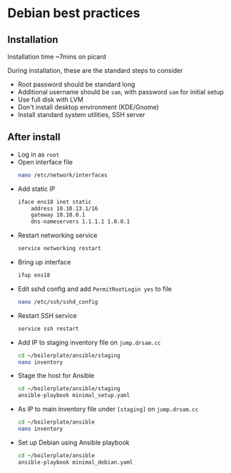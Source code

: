 # Debian best practices

## Installation

Installation time ~7mins on picard

During installation, these are the standard steps to consider

- Root password should be standard long
- Additional username should be `sam`, with password `sam` for initial setup
- Use full disk with LVM
- Don't install desktop environment (KDE/Gnome)
- Install standard system utilities, SSH server

## After install

- Log in as `root`
- Open interface file
	```bash
	nano /etc/network/interfaces
	```
- Add static IP
	```bash
	iface ens18 inet static
		address 10.10.13.1/16
		gateway 10.10.0.1
		dns-nameservers 1.1.1.1 1.0.0.1
	```
- Restart networking service 
	```bash
	service networking restart
	```
- Bring up interface
	```bash
	ifup ens18
	```
- Edit sshd config and add `PermitRootLogin yes` to file
	```bash
	nano /etc/ssh/sshd_config
	```
- Restart SSH service
	```bash
	service ssh restart
	```
- Add IP to staging inventory file on `jump.drsam.cc`
	```bash
	cd ~/boilerplate/ansible/staging
	nano inventory
	```
- Stage the host for Ansible
	```bash
	cd ~/boilerplate/ansible/staging
	ansible-playbook minimal_setup.yaml
	```
- As IP to main inventory file under `[staging]` on `jump.drsam.cc`
	```bash
	cd ~/boilerplate/ansible
	nano inventory
	```
- Set up Debian using Ansible playbook
	```bash
	cd ~/boilerplate/ansible
	ansible-playbook minimal_debian.yaml
	```

